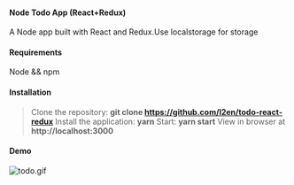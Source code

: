 #### Node Todo App (React+Redux)
A Node app built with React and Redux.Use localstorage for storage

#### Requirements 
Node && npm

#### Installation 
>Clone the repository: **git clone https://github.com/l2en/todo-react-redux**
Install the application: **yarn**
Start: **yarn start**
View in browser at **http://localhost:3000**

#### Demo
![todo.gif](https://upload-images.jianshu.io/upload_images/9899783-95b9a119d8ff7719.gif?imageMogr2/auto-orient/strip)
